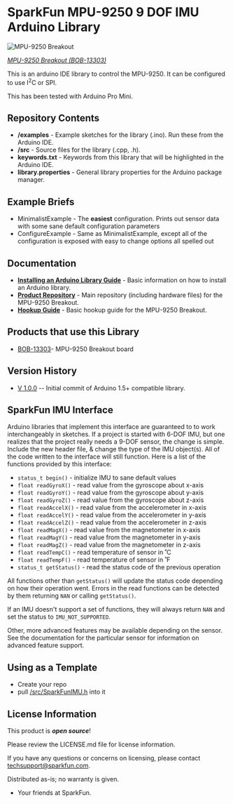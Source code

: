 SparkFun MPU-9250 9 DOF IMU Arduino Library
========================================

![MPU-9250 Breakout](https://cdn.sparkfun.com/r/600-600/assets/learn_tutorials/4/1/8/LSM303C_BOB.jpg)

[*MPU-9250 Breakout (BOB-13303)*](https://www.sparkfun.com/products/13303)

This is an arduino IDE library to control the MPU-9250.  It can be configured to use I<sup>2</sup>C or SPI.

This has been tested with Arduino Pro Mini.

Repository Contents
-------------------

* **/examples** - Example sketches for the library (.ino). Run these from the Arduino IDE.
* **/src** - Source files for the library (.cpp, .h).
* **keywords.txt** - Keywords from this library that will be highlighted in the Arduino IDE.
* **library.properties** - General library properties for the Arduino package manager.

Example Briefs
--------------

* MinimalistExample - The **easiest** configuration.  Prints out sensor data with some sane default configuration parameters
* ConfigureExample - Same as MinimalistExample, except all of the configuration is exposed with easy to change options all spelled out

Documentation
--------------

* **[Installing an Arduino Library Guide](https://learn.sparkfun.com/tutorials/installing-an-arduino-library)** - Basic information on how to install an Arduino library.
* **[Product Repository](https://github.com/sparkfun/MPU-9250_6_DOF_IMU_Breakout)** - Main repository (including hardware files) for the MPU-9250 Breakout.
* **[Hookup Guide](https://learn.sparkfun.com/tutorials/MPU-9250-hookup-guide)** - Basic hookup guide for the MPU-9250 Breakout.

Products that use this Library
---------------------------------

* [BOB-13303](https://www.sparkfun.com/products/13339)- MPU-9250 Breakout board

Version History
---------------

* [V 1.0.0](https://github.com/sparkfun/SparkFun_MPU-9250_6_DOF_IMU_Breakout_Arduino_Library/releases/tag/V_1.0.0) -- Initial commit of Arduino 1.5+ compatible library.

SparkFun IMU Interface
---
Arduino libraries that implement this interface are guaranteed to to work interchangeably in sketches. If a project is started with 6-DOF IMU, but one realizes that the project really needs a 9-DOF sensor, the change is simple.  Include the new header file, & change the type of the IMU object(s).  All of the code written to the interface will still function.  Here is a list of the functions provided by this interface:
* `status_t begin()` - initialize IMU to sane default values
* `float readGyroX()` - read value from the gyroscope about x-axis
* `float readGyroY()` - read value from the gyroscope about y-axis
* `float readGyroZ()` - read value from the gyroscope about z-axis
* `float readAccelX()` - read value from the accelerometer in x-axis
* `float readAccelY()` - read value from the accelerometer in y-axis
* `float readAccelZ()` - read value from the accelerometer in z-axis
* `float readMagX()` - read value from the magnetometer in x-axis
* `float readMagY()` - read value from the magnetometer in y-axis
* `float readMagZ()` - read value from the magnetometer in z-axis
* `float readTempC()` - read temperature of sensor in ˚C
* `float readTempF()` - read temperature of sensor in ˚F
* `status_t getStatus()` - read the status code of the previous operation

All functions other than `getStatus()` will update the status code depending on how their operation went.  Errors in the read functions can be detected by them returning `NAN` or calling `getStatus()`.

If an IMU doesn't support a set of functions, they will always return `NAN` and set the status to `IMU_NOT_SUPPORTED`.

Other, more advanced features may be available depending on the sensor.  See the documentation for the particular sensor for information on advanced feature support.

Using as a Template
---

* Create your repo
* pull [/src/SparkFunIMU.h](https://github.com/sparkfun/SparkFun_MPU-9250_6_DOF_IMU_Breakout_Arduino_Library/blob/master/src/SparkFunIMU.h) into it

License Information
-------------------

This product is _**open source**_!

Please review the LICENSE.md file for license information.

If you have any questions or concerns on licensing, please contact techsupport@sparkfun.com.

Distributed as-is; no warranty is given.

- Your friends at SparkFun.

